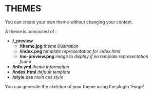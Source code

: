 # THEMES

You can create your own theme without changing your content.

A theme is composed of : 

* **/_preview**
	* **/theme.jpg** *theme illustration*
	* **/index.png** *template representation for index.html* 
	* **/no-preview.png** *image to display if no template representation found*	
* **/info.yml** *theme information*
* **/index.html** *default template*
* **/style.css** *main css style*


<aside class="notice">
You can generate the skeleton of your theme using the plugin 'Forge'
</aside>